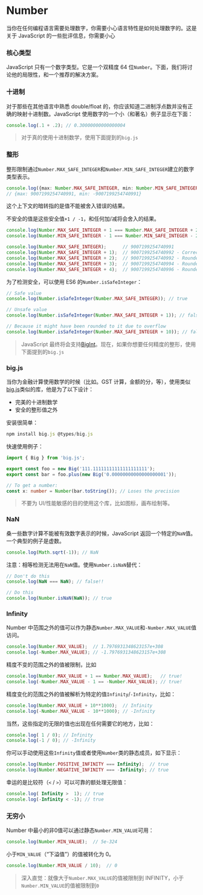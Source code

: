 # Number

当你在任何编程语言需要处理数字，你需要小心语言特性是如何处理数字的。这是关于 JavaScript 的一些批评信息，你需要小心 

### 核心类型

JavaScript 只有一个数字类型。它是一个双精度 64 位`Number`。下面，我们将讨论他的局限性，和一个推荐的解决方案。

### 十进制

对于那些在其他语言中熟悉 double/float 的，你应该知道二进制浮点数并没有正确的映射十进制数。JavaScript 使用数字的一个小（和著名）例子显示在下面：
```ts
console.log(.1 + .2); // 0.30000000000000004
```
> 对于真的使用十进制数学，使用下面提到的`big.js`

### 整形

整形限制通过`Number.MAX_SAFE_INTEGER`和`Number.MIN_SAFE_INTEGER`建立的数字类型表示。
```ts
console.log({max: Number.MAX_SAFE_INTEGER, min: Number.MIN_SAFE_INTEGER});
// {max: 9007199254740991, min: -9007199254740991}
```

这个上下文的暗转指的是值不能被舍入错误的结果。

不安全的值是这些安全值`+1 / -1`，和任何加/减将会舍入的结果。
```ts
console.log(Number.MAX_SAFE_INTEGER + 1 === Number.MAX_SAFE_INTEGER + 2); // true!
console.log(Number.MIN_SAFE_INTEGER - 1 === Number.MIN_SAFE_INTEGER - 2); // true!

console.log(Number.MAX_SAFE_INTEGER);      // 9007199254740991
console.log(Number.MAX_SAFE_INTEGER + 1);  // 9007199254740992 - Correct
console.log(Number.MAX_SAFE_INTEGER + 2);  // 9007199254740992 - Rounded!
console.log(Number.MAX_SAFE_INTEGER + 3);  // 9007199254740994 - Rounded - correct by luck
console.log(Number.MAX_SAFE_INTEGER + 4);  // 9007199254740996 - Rounded!
```

为了检测安全，可以使用 ES6 的`Number.isSafeInteger`：
```ts
// Safe value
console.log(Number.isSafeInteger(Number.MAX_SAFE_INTEGER)); // true

// Unsafe value
console.log(Number.isSafeInteger(Number.MAX_SAFE_INTEGER + 1)); // false

// Because it might have been rounded to it due to overflow
console.log(Number.isSafeInteger(Number.MAX_SAFE_INTEGER + 10)); // false
```

> JavaScript 最终将会支持[BigInt]()。现在，如果你想要任何精度的整形，使用下面提到的`big.js`

### big.js

当你为金融计算使用数学的时候（比如。GST 计算，金额的分，等），使用类似[big.js]()类似的库，他是为了以下设计：

- 完美的十进制数学
- 安全的整形值之外

安装很简单：
```ts
npm install big.js @types/big.js
```

快速使用例子：
```ts
import { Big } from 'big.js';

export const foo = new Big('111.11111111111111111111');
export const bar = foo.plus(new Big('0.00000000000000000001'));

// To get a number:
const x: number = Number(bar.toString()); // Loses the precision
```

> 不要为 UI/性能敏感的目的使用这个库，比如图标，画布绘制等。

### NaN

桑一些数字计算不能被有效数字表示的时候，JavaScript 返回一个特定的`NaN`值。一个典型的例子是虚数。
```ts
console.log(Math.sqrt(-1)); // NaN
```

注意：相等检测无法用在`NaN`值。使用`Number.isNaN`替代：
```ts
// Don't do this
console.log(NaN === NaN); // false!!

// Do this
console.log(Number.isNaN(NaN)); // true
```

### Infinity

Number 中范围之外的值可以作为静态`Number.MAX_VALUE`和`-Number.MAX_VALUE`值访问。
```ts
console.log(Number.MAX_VALUE);  // 1.7976931348623157e+308
console.log(-Number.MAX_VALUE); // -1.7976931348623157e+308
```

精度不变的范围之外的值被限制，比如
```ts
console.log(Number.MAX_VALUE + 1 == Number.MAX_VALUE);   // true!
console.log(-Number.MAX_VALUE - 1 == -Number.MAX_VALUE); // true!
```

精度变化的范围之外的值被解析为特定的值`Infinity`/`-Infinity`，比如：
```ts
console.log(Number.MAX_VALUE + 10**1000);  // Infinity
console.log(-Number.MAX_VALUE - 10**1000); // -Infinity
```

当然，这些指定的无限的值也出现在任何需要它的地方，比如：
```ts
console.log( 1 / 0); // Infinity
console.log(-1 / 0); // -Infinity
```

你可以手动使用这些`Infinity`值或者使用`Number`类的静态成员，如下显示：
```ts
console.log(Number.POSITIVE_INFINITY === Infinity);  // true
console.log(Number.NEGATIVE_INFINITY === -Infinity); // true
```

幸运的是比较符（`<` / `>`）可以可靠的额处理无限值：
```ts
console.log( Infinity >  1); // true
console.log(-Infinity < -1); // true
```

### 无穷小
Number 中最小的非0值可以通过静态`Number.MIN_VALUE`可用：
```ts
console.log(Number.MIN_VALUE);  // 5e-324
```
小于`MIN_VALUE`（“下溢值”）的值被转化为 0。
```ts
console.log(Number.MIN_VALUE / 10);  // 0
```
> 深入直觉：就像大于`Number.MAX_VALUE`的值被限制到 INFINITY，小于`Number.MIN_VALUE`的值被限制到`0`